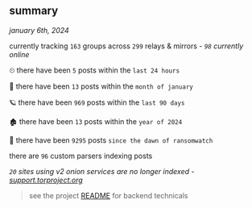 
## summary
_january 6th, 2024_

currently tracking `163` groups across `299` relays & mirrors - _`98` currently online_

⏲ there have been `5` posts within the `last 24 hours`

🦈 there have been `13` posts within the `month of january`

🪐 there have been `969` posts within the `last 90 days`

🏚 there have been `13` posts within the `year of 2024`

🦕 there have been `9295` posts `since the dawn of ransomwatch`

there are `96` custom parsers indexing posts

_`20` sites using v2 onion services are no longer indexed - [support.torproject.org](https://support.torproject.org/onionservices/v2-deprecation/)_

> see the project [README](https://github.com/joshhighet/ransomwatch#ransomwatch--) for backend technicals
